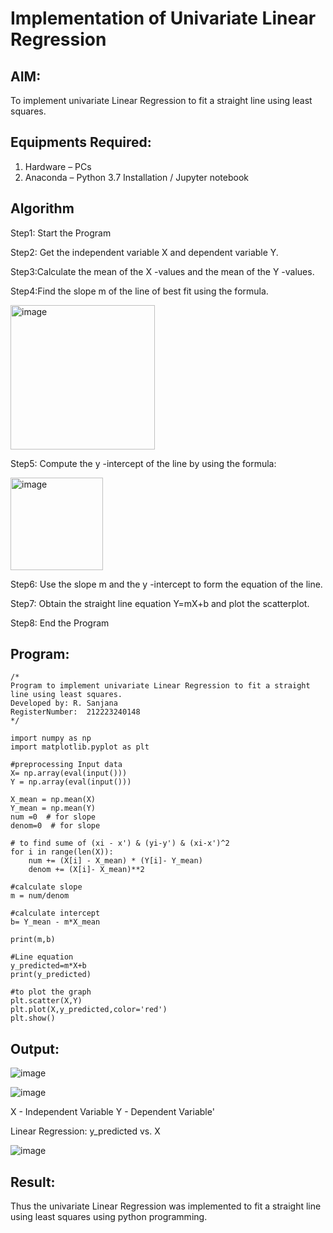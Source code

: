 # Implementation of Univariate Linear Regression
## AIM:
To implement univariate Linear Regression to fit a straight line using least squares.

## Equipments Required:
1. Hardware – PCs
2. Anaconda – Python 3.7 Installation / Jupyter notebook

## Algorithm
Step1: Start the Program

Step2: Get the independent variable X and dependent variable Y.

Step3:Calculate the mean of the X -values and the mean of the Y -values.

Step4:Find the slope m of the line of best fit using the formula.

<img width="231" alt="image" src="https://user-images.githubusercontent.com/93026020/192078527-b3b5ee3e-992f-46c4-865b-3b7ce4ac54ad.png">

Step5: Compute the y -intercept of the line by using the formula:

<img width="148" alt="image" src="https://user-images.githubusercontent.com/93026020/192078545-79d70b90-7e9d-4b85-9f8b-9d7548a4c5a4.png">

Step6: Use the slope m and the y -intercept to form the equation of the line.

Step7: Obtain the straight line equation Y=mX+b and plot the scatterplot.

Step8: End the Program

## Program:
```
/*
Program to implement univariate Linear Regression to fit a straight line using least squares.
Developed by: R. Sanjana
RegisterNumber:  212223240148
*/
```

```
import numpy as np
import matplotlib.pyplot as plt

#preprocessing Input data
X= np.array(eval(input()))
Y = np.array(eval(input()))

X_mean = np.mean(X)
Y_mean = np.mean(Y)
num =0  # for slope
denom=0  # for slope

# to find sume of (xi - x') & (yi-y') & (xi-x')^2
for i in range(len(X)):
    num += (X[i] - X_mean) * (Y[i]- Y_mean)
    denom += (X[i]- X_mean)**2

#calculate slope
m = num/denom

#calculate intercept
b= Y_mean - m*X_mean

print(m,b)

#Line equation
y_predicted=m*X+b
print(y_predicted)

#to plot the graph
plt.scatter(X,Y)
plt.plot(X,y_predicted,color='red')
plt.show()
```

## Output:
![image](https://github.com/user-attachments/assets/6c0c5cc2-265f-4c4c-9fd7-2f7e128bdc52)

![image](https://github.com/user-attachments/assets/c85ae3b8-4a3c-487e-ab82-b3ef3a18cd78)

X - Independent Variable
Y - Dependent Variable'

Linear Regression: y_predicted vs. X


![image](https://github.com/user-attachments/assets/6b90d861-0de2-4a8d-8af5-b287e7f0404e)

## Result:
Thus the univariate Linear Regression was implemented to fit a straight line using least squares using python programming.
